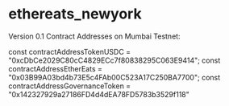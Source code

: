 # ethereats_newyork


Version 0.1 Contract Addresses on Mumbai Testnet:

const contractAddressTokenUSDC = "0xcDbCe2029C80cC4829ECc7f80838295C063E9414";
const contractAddressEtherEats = "0x03B99A03bd4b73E5c4FAb00C523A17C250BA7700";
const contractAddressGovernanceToken = "0x142327929a27186FD4d4dEA78FD5783b3529f118"

